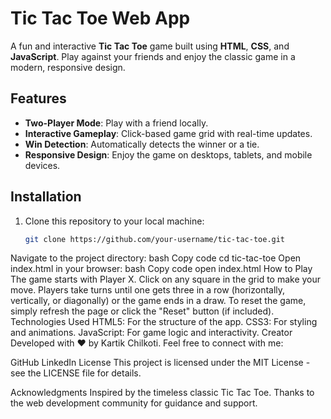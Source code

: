 # Tic Tac Toe Web App

A fun and interactive **Tic Tac Toe** game built using **HTML**, **CSS**, and **JavaScript**. Play against your friends and enjoy the classic game in a modern, responsive design.

## Features

- **Two-Player Mode**: Play with a friend locally.
- **Interactive Gameplay**: Click-based game grid with real-time updates.
- **Win Detection**: Automatically detects the winner or a tie.
- **Responsive Design**: Enjoy the game on desktops, tablets, and mobile devices.



## Installation

1. Clone this repository to your local machine:
   ```bash
   git clone https://github.com/your-username/tic-tac-toe.git
Navigate to the project directory:
bash
Copy code
cd tic-tac-toe
Open index.html in your browser:
bash
Copy code
open index.html
How to Play
The game starts with Player X.
Click on any square in the grid to make your move.
Players take turns until one gets three in a row (horizontally, vertically, or diagonally) or the game ends in a draw.
To reset the game, simply refresh the page or click the "Reset" button (if included).
Technologies Used
HTML5: For the structure of the app.
CSS3: For styling and animations.
JavaScript: For game logic and interactivity.
Creator
Developed with ❤️ by Kartik Chilkoti.
Feel free to connect with me:

GitHub
LinkedIn
License
This project is licensed under the MIT License - see the LICENSE file for details.

Acknowledgments
Inspired by the timeless classic Tic Tac Toe.
Thanks to the web development community for guidance and support.
